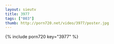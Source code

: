 ```yaml
--- 
layout: sieutv
title: 3977
tags: ["003"]
thumb: http://porn720.net/video/3977/poster.jpg
---
```

{% include porn720 key="3977" %} 
